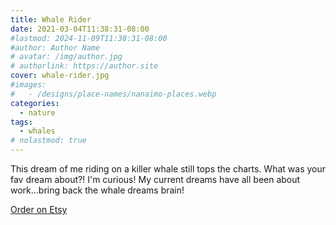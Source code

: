 ```yaml
---
title: Whale Rider
date: 2021-03-04T11:38:31-08:00
#lastmod: 2024-11-09T11:38:31-08:00
#author: Author Name
# avatar: /img/author.jpg
# authorlink: https://author.site
cover: whale-rider.jpg
#images:
#   - /designs/place-names/nanaimo-places.webp
categories:
  - nature
tags:
  - whales
# nolastmod: true
---
```



This dream of me riding on a killer whale still tops the charts. What was your fav dream about?! I'm curious! My current dreams have all been about work...bring back the whale dreams brain!

<!--more-->
[Order on Etsy](https://www.etsy.com/ca/listing/1012890162/whale-rider-womens-tank-top)
